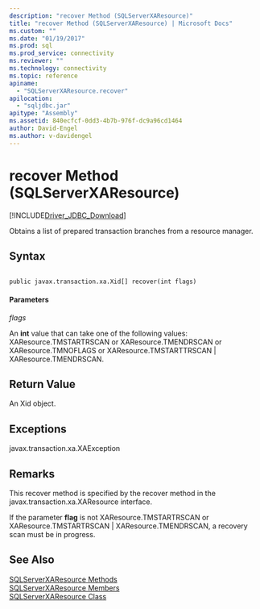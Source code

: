 ```yaml
---
description: "recover Method (SQLServerXAResource)"
title: "recover Method (SQLServerXAResource) | Microsoft Docs"
ms.custom: ""
ms.date: "01/19/2017"
ms.prod: sql
ms.prod_service: connectivity
ms.reviewer: ""
ms.technology: connectivity
ms.topic: reference
apiname: 
  - "SQLServerXAResource.recover"
apilocation: 
  - "sqljdbc.jar"
apitype: "Assembly"
ms.assetid: 840ecfcf-0dd3-4b7b-976f-dc9a96cd1464
author: David-Engel
ms.author: v-davidengel
---
```

# recover Method (SQLServerXAResource)
[!INCLUDE[Driver_JDBC_Download](../../../includes/driver_jdbc_download.md)]

  Obtains a list of prepared transaction branches from a resource manager.  
  
## Syntax  
  
```  
  
public javax.transaction.xa.Xid[] recover(int flags)  
```  
  
#### Parameters  
 *flags*  
  
 An **int** value that can take one of the following values: XAResource.TMSTARTRSCAN or XAResource.TMENDRSCAN or XAResource.TMNOFLAGS or XAResource.TMSTARTTRSCAN | XAResource.TMENDRSCAN.  
  
## Return Value  
 An Xid object.  
  
## Exceptions  
 javax.transaction.xa.XAException  
  
## Remarks  
 This recover method is specified by the recover method in the javax.transaction.xa.XAResource interface.  
  
 If the parameter **flag** is not XAResource.TMSTARTRSCAN or XAResource.TMSTARTRSCAN | XAResource.TMENDRSCAN, a recovery scan must be in progress.  
  
## See Also  
 [SQLServerXAResource Methods](../../../connect/jdbc/reference/sqlserverxaresource-methods.md)   
 [SQLServerXAResource Members](../../../connect/jdbc/reference/sqlserverxaresource-members.md)   
 [SQLServerXAResource Class](../../../connect/jdbc/reference/sqlserverxaresource-class.md)  
  
  
